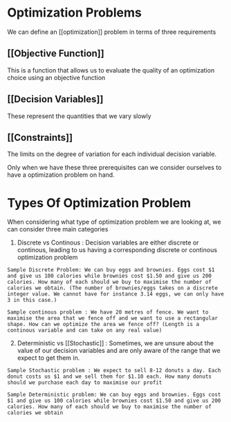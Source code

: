 # Optimization Problems

We can define an [[optimization]] problem in terms of three requirements

## [[Objective Function]]
This is a function that allows us to evaluate the quality of an optimization choice using an objective function

## [[Decision Variables]]
These represent the quantities that we vary slowly

## [[Constraints]]
The limits on the degree of variation for each individual decision variable. 

Only when we have these three prerequisites can we consider ourselves to have a optimization problem on hand.

# Types Of Optimization Problem

When considering what type of optimization problem we are looking at, we can consider three main categories

1. Discrete vs Continous : Decision variables are either discrete or continous, leading to us having a corresponding discrete or continous optimization problem

```
Sample Discrete Problem: We can buy eggs and brownies. Eggs cost $1 and give us 100 calories while brownies cost $1.50 and give us 200 calories. How many of each should we buy to maximise the number of calories we obtain. (The number of brownies/eggs takes on a discrete integer value. We cannot have for instance 3.14 eggs, we can only have 3 in this case.)

Sample continous problem : We have 20 metres of fence. We want to maximise the area that we fence off and we want to use a rectangular shape. How can we optimize the area we fence off? (Length is a continous variable and can take on any real value)
```

2. Deterministic vs [[Stochastic]] : Sometimes, we are unsure about the value of our decision variables and are only aware of the range that we expect to get them in. 

```
Sample Stochastic problem : We expect to sell 8-12 donuts a day. Each donut costs us $1 and we sell them for $1.10 each. How many donuts should we purchase each day to maximise our profit

Sample Deterministic problem: We can buy eggs and brownies. Eggs cost $1 and give us 100 calories while brownies cost $1.50 and give us 200 calories. How many of each should we buy to maximise the number of calories we obtain
```





